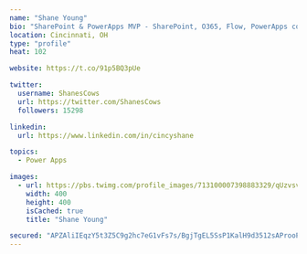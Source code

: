 ```yaml
---
name: "Shane Young"
bio: "SharePoint & PowerApps MVP - SharePoint, O365, Flow, PowerApps consulting? @PowerApps911 | Pure Snark? You found it."
location: Cincinnati, OH
type: "profile"
heat: 102

website: https://t.co/91p5BQ3pUe

twitter:
  username: ShanesCows
  url: https://twitter.com/ShanesCows
  followers: 15298

linkedin:
  url: https://www.linkedin.com/in/cincyshane

topics:
  - Power Apps

images:
  - url: https://pbs.twimg.com/profile_images/713100007398883329/qUzvsvQ3_400x400.jpg
    width: 400
    height: 400
    isCached: true
    title: "Shane Young"

secured: "APZAliIEqzY5t3Z5C9g2hc7eG1vFs7s/BgjTgEL5SsP1KalH9d3512sAProoPZK1LRiZgnqht68nW0iTzYz8WYBwklANo4gbRuLBq4vB1wlGd5PFZ4nKkQpN9AgKcIUN1i7d+wUEY6VE1i43YNlJXelJY1aIqwJJT199DaEn4NnBIlR1O1VrXg4Le1hzs2PH/qssHjnL0gr2236UZDC5BM1QN3FidVDKhXxoBV28x2ydT8P6go6q0DAODYT16IhYD0PO2mFPybwNS1qyoT70L8oFMRCyAmSlVWlZ+gkZYxLJcj0eXtyBV+WEuzR3nNMufoPBJFy1y8DEki60E5OHVBaqajPVh5Z46hFgL4kIvceOXQ6Nj+51GmAHi4Ai+HQdDaB+ar0MXU6UqHgM84raorobe5xXe1SMI+yWIXJZrMA=;tEmRGsdVDexiHo+SCc8l/g=="
---
```


